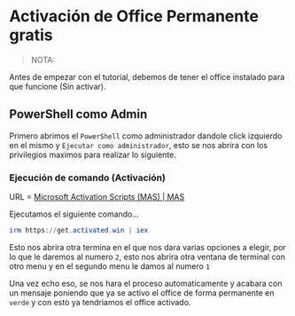 # Activación de Office Permanente gratis

> NOTA:

Antes de empezar con el tutorial, debemos de tener el office instalado para que funcione (Sin activar).

## PowerShell como Admin

Primero abrimos el `PowerShell` como administrador dandole click izquierdo en el mismo y `Ejecutar como administrador`, esto se nos abrira con los privilegios maximos para realizar lo siguiente.

### Ejecución de comando (Activación)

URL = [Microsoft Activation Scripts (MAS) | MAS](https://massgrave.dev/)

Ejecutamos el siguiente comando...

```powershell
irm https://get.activated.win | iex
```

Esto nos abrira otra termina en el que nos dara varias opciones a elegir, por lo que le daremos al numero `2`, esto nos abrira otra ventana de terminal con otro menu y en el segundo menu le damos al numero `1`

Una vez echo eso, se nos hara el proceso automaticamente y acabara con un mensaje poniendo que ya se activo el office de forma permanente en `verde` y con esto ya tendriamos el office activado.
